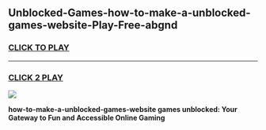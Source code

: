 
## Unblocked-Games-how-to-make-a-unblocked-games-website-Play-Free-abgnd
<h3>
<a href="https://premium76.site?title=how-to-make-a-unblocked-games-website&ref=17A">CLICK TO PLAY</a></h3>
<hr>

<h3>
<a href="https://premium76.site?title=how-to-make-a-unblocked-games-website&ref=17A">CLICK 2 PLAY</a>
  
</h3>

<a href="https://premium76.site?title=how-to-make-a-unblocked-games-website&ref=17A"><img src="https://clearcache.store/games.png"></a>


**how-to-make-a-unblocked-games-website games unblocked: Your Gateway to Fun and Accessible Online Gaming**
